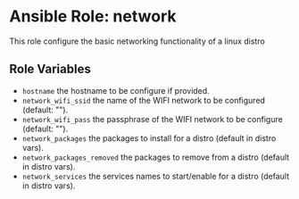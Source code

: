 # Ansible Role: network

This role configure the basic networking functionality of a linux distro

## Role Variables

- `hostname` the hostname to be configure if provided.
- `network_wifi_ssid` the name of the WIFI network to be configured (default: "").
- `network_wifi_pass` the passphrase of the WIFI network to be configure (default: "").
- `network_packages` the packages to install for a distro (default in distro vars).
- `network_packages_removed` the packages to remove from a distro (default in distro vars).
- `network_services` the services names to start/enable for a distro (default in distro vars).
